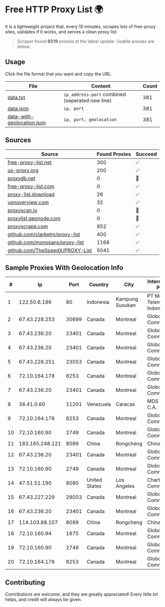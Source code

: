 
# Free HTTP Proxy List 🌍

It is a lightweight project that, every 10 minutes, scrapes lots of free-proxy sites, validates if it works, and serves a clean proxy list.


> Scraper found **8019** proxies at the latest update. Usable proxies are below.

## Usage

Click the file format that you want and copy the URL.


|File|Content|Count|
|----|-------|-----|
|[data.txt](https://raw.githubusercontent.com/themiralay/Proxy-List-World/master/data.txt)|`ip_address:port` combined (seperated new line)|381|
|[data.json](https://raw.githubusercontent.com/themiralay/Proxy-List-World/master/data.json)|`ip, port`|381|
|[data-with-geolocation.json](https://raw.githubusercontent.com/themiralay/Proxy-List-World/master/data-with-geolocation.json)|`ip, port, geolocation`|381|

## Sources

|Source|Found Proxies|Succeed|
|------|-------------|-------|
|[free-proxy-list.net](https://free-proxy-list.net)|300|✅|
|[us-proxy.org](https://www.us-proxy.org)|200|✅|
|[proxydb.net](http://proxydb.net)|0|🚫|
|[free-proxy-list.com](https://free-proxy-list.com/?page=&port=&type%5B%5D=http&type%5B%5D=https&up_time=0&search=Search)|0|✅|
|[proxy-list.download](https://www.proxy-list.download/HTTP)|26|✅|
|[vpnoverview.com](https://vpnoverview.com/privacy/anonymous-browsing/free-proxy-servers)|32|✅|
|[proxyscan.io](https://www.proxyscan.io)|0|🚫|
|[proxylist.geonode.com](https://proxylist.geonode.com/api/proxy-list?limit=300&page=1&sort_by=lastChecked&sort_type=desc&protocols=http,https)|0|🚫|
|[proxyscrape.com](https://api.proxyscrape.com/v2/?request=displayproxies&protocol=http&timeout=10000&country=all&ssl=all&anonymity=all)|852|✅|
|[github.com/clarketm/proxy-list](https://raw.githubusercontent.com/clarketm/proxy-list/master/proxy-list-raw.txt)|400|✅|
|[github.com/monosans/proxy-list](https://raw.githubusercontent.com/monosans/proxy-list/main/proxies/http.txt)|1168|✅|
|[github.com/TheSpeedX/PROXY-List](https://raw.githubusercontent.com/TheSpeedX/PROXY-List/master/http.txt)|5041|✅|


## Sample Proxies With Geolocation Info

|#|Ip|Port|Country|City|Internet Service Provider|
|-|--|----|-------|----|-------------------------|
|1|122.50.6.186|80|Indonesia|Kampung Susukan|PT Mora Telematika Indonesia|
|2|67.43.228.253|30699|Canada|Montreal|GloboTech Communications|
|3|67.43.236.20|23401|Canada|Montreal|GloboTech Communications|
|4|67.43.236.20|23401|Canada|Montreal|GloboTech Communications|
|5|67.43.228.251|23053|Canada|Montreal|GloboTech Communications|
|6|72.10.164.178|8253|Canada|Montreal|GloboTech Communications|
|7|67.43.236.20|23401|Canada|Montreal|GloboTech Communications|
|8|38.41.0.60|11201|Venezuela|Caracas|MDS TELECOM C.A.|
|9|72.10.164.178|8253|Canada|Montreal|GloboTech Communications|
|10|72.10.160.90|2749|Canada|Montreal|GloboTech Communications|
|11|183.165.248.121|8089|China|Rongcheng|Chinanet|
|12|67.43.236.20|23401|Canada|Montreal|GloboTech Communications|
|13|72.10.160.90|2749|Canada|Montreal|GloboTech Communications|
|14|47.51.51.190|8080|United States|Los Angeles|Charter Communications|
|15|67.43.227.229|29003|Canada|Montreal|GloboTech Communications|
|16|67.43.236.20|23401|Canada|Montreal|GloboTech Communications|
|17|114.103.88.107|8089|China|Rongcheng|Chinanet|
|18|72.10.160.94|1875|Canada|Montreal|GloboTech Communications|
|19|72.10.160.90|2749|Canada|Montreal|GloboTech Communications|
|20|72.10.164.178|8253|Canada|Montreal|GloboTech Communications|



## Contributing

Contributions are welcome, and they are greatly appreciated! Every
little bit helps, and credit will always be given.

